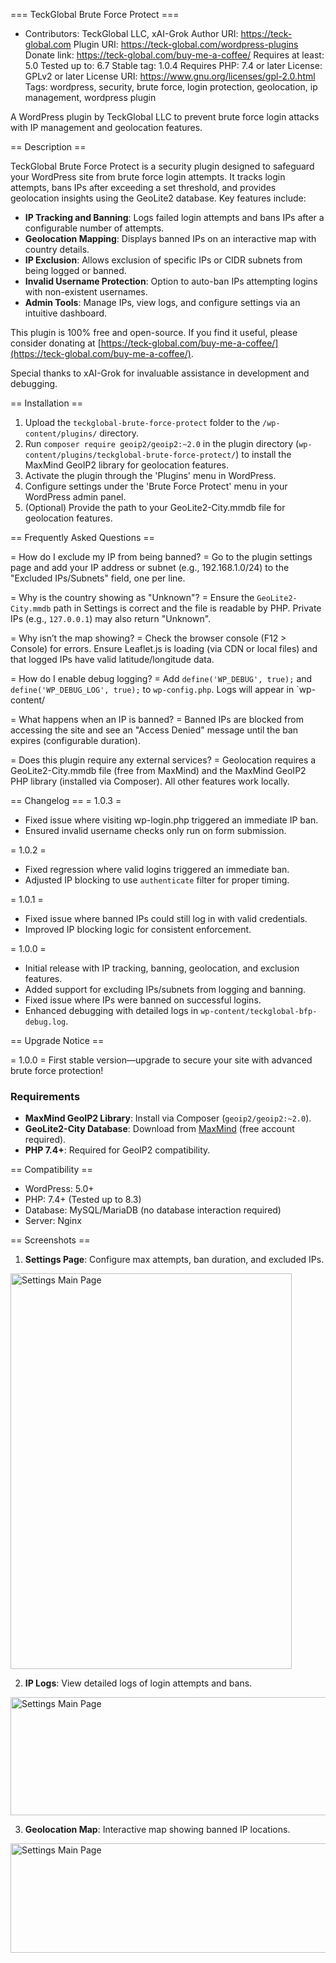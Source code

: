 === TeckGlobal Brute Force Protect ===
 * Contributors: TeckGlobal LLC, xAI-Grok
Author URI: https://teck-global.com
Plugin URI: https://teck-global.com/wordpress-plugins
Donate link: https://teck-global.com/buy-me-a-coffee/
Requires at least: 5.0
Tested up to: 6.7
Stable tag: 1.0.4
Requires PHP: 7.4 or later
License: GPLv2 or later
License URI: https://www.gnu.org/licenses/gpl-2.0.html
Tags: wordpress, security, brute force, login protection, geolocation, ip management, wordpress plugin

A WordPress plugin by TeckGlobal LLC to prevent brute force login attacks with IP management and geolocation features.

== Description ==

TeckGlobal Brute Force Protect is a security plugin designed to safeguard your WordPress site from brute force login attempts. It tracks login attempts, bans IPs after exceeding a set threshold, and provides geolocation insights using the GeoLite2 database. Key features include:

- **IP Tracking and Banning**: Logs failed login attempts and bans IPs after a configurable number of attempts.
- **Geolocation Mapping**: Displays banned IPs on an interactive map with country details.
- **IP Exclusion**: Allows exclusion of specific IPs or CIDR subnets from being logged or banned.
- **Invalid Username Protection**: Option to auto-ban IPs attempting logins with non-existent usernames.
- **Admin Tools**: Manage IPs, view logs, and configure settings via an intuitive dashboard.

This plugin is 100% free and open-source. If you find it useful, please consider donating at [https://teck-global.com/buy-me-a-coffee/](https://teck-global.com/buy-me-a-coffee/).

Special thanks to xAI-Grok for invaluable assistance in development and debugging.

== Installation ==

1. Upload the `teckglobal-brute-force-protect` folder to the `/wp-content/plugins/` directory.
2. Run `composer require geoip2/geoip2:~2.0` in the plugin directory (`wp-content/plugins/teckglobal-brute-force-protect/`) to install the MaxMind GeoIP2 library for geolocation features.
3. Activate the plugin through the 'Plugins' menu in WordPress.
4. Configure settings under the 'Brute Force Protect' menu in your WordPress admin panel.
5. (Optional) Provide the path to your GeoLite2-City.mmdb file for geolocation features.

== Frequently Asked Questions ==

= How do I exclude my IP from being banned? =
Go to the plugin settings page and add your IP address or subnet (e.g., 192.168.1.0/24) to the "Excluded IPs/Subnets" field, one per line.

= Why is the country showing as "Unknown"? =
Ensure the `GeoLite2-City.mmdb` path in Settings is correct and the file is readable by PHP. Private IPs (e.g., `127.0.0.1`) may also return "Unknown".

= Why isn’t the map showing? =
Check the browser console (F12 > Console) for errors. Ensure Leaflet.js is loading (via CDN or local files) and that logged IPs have valid latitude/longitude data.

= How do I enable debug logging? =
Add `define('WP_DEBUG', true);` and `define('WP_DEBUG_LOG', true);` to `wp-config.php`. Logs will appear in `wp-content/

= What happens when an IP is banned? =
Banned IPs are blocked from accessing the site and see an "Access Denied" message until the ban expires (configurable duration).

= Does this plugin require any external services? =
Geolocation requires a GeoLite2-City.mmdb file (free from MaxMind) and the MaxMind GeoIP2 PHP library (installed via Composer). All other features work locally.

== Changelog ==
= 1.0.3 =
* Fixed issue where visiting wp-login.php triggered an immediate IP ban.
* Ensured invalid username checks only run on form submission.

= 1.0.2 =
* Fixed regression where valid logins triggered an immediate ban.
* Adjusted IP blocking to use `authenticate` filter for proper timing.

= 1.0.1 =
* Fixed issue where banned IPs could still log in with valid credentials.
* Improved IP blocking logic for consistent enforcement.

= 1.0.0 =
* Initial release with IP tracking, banning, geolocation, and exclusion features.
* Added support for excluding IPs/subnets from logging and banning.
* Fixed issue where IPs were banned on successful logins.
* Enhanced debugging with detailed logs in `wp-content/teckglobal-bfp-debug.log`.

== Upgrade Notice ==

= 1.0.0 =
First stable version—upgrade to secure your site with advanced brute force protection!

### Requirements
- **MaxMind GeoIP2 Library**: Install via Composer (`geoip2/geoip2:~2.0`).
- **GeoLite2-City Database**: Download from [MaxMind](https://dev.maxmind.com/geoip/geoip2/geolite2/) (free account required).
- **PHP 7.4+**: Required for GeoIP2 compatibility.

== Compatibility ==
- WordPress: 5.0+
- PHP: 7.4+ (Tested up to 8.3)
- Database: MySQL/MariaDB (no database interaction required)
- Server: Nginx

== Screenshots ==

1. **Settings Page**: Configure max attempts, ban duration, and excluded IPs. 
<img src="https://teck-global.com/wp-content/uploads/2025/03/Screenshot-2025-03-15-at-21.59.04.webp" alt="Settings Main Page" style="width:450px;height:633px;">

2. **IP Logs**: View detailed logs of login attempts and bans.
<img src="https://teck-global.com/wp-content/uploads/2025/03/Screenshot-2025-03-15-at-22.02.33-scaled-e1742095177310.webp" alt="Settings Main Page" style="width:600px;height:189px;">

3. **Geolocation Map**: Interactive map showing banned IP locations.
<img src="https://teck-global.com/wp-content/uploads/2025/03/Screenshot-2025-03-15-at-22.03.07-scaled-e1742095266357.webp" alt="Settings Main Page" style="width:600px;height:175px;">
